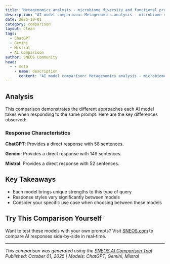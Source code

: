 ```yaml
---
title: "Metagenomics analysis - microbiome diversity and functional profiling"
description: "AI model comparison: Metagenomics analysis - microbiome diversity and functional profiling..."
date: 2025-10-01
category: comparison
layout: Clean
tags:
  - ChatGPT
  - Gemini
  - Mistral
  - AI Comparison
author: SNEOS Community
head:
  - - meta
    - name: description
      content: "AI model comparison: Metagenomics analysis - microbiome diversity and functional profiling..."
---
```


<ChatComparison
  title="Metagenomics analysis - microbiome diversity and functional profiling"
  prompt="Metagenomics analysis - microbiome diversity and functional profiling"
  :responses='{"ChatGPT": "Certainly! Here\u0027s an overview and guide on **metagenomics analysis** focusing on **microbiome diversity** and **functional profiling**:\n\n---\n\n## Metagenomics Analysis: Microbiome Diversity and Functional Profiling\n\n### What is Metagenomics?\nMetagenomics is the study of genetic material recovered directly from environmental samples. Unlike traditional microbiology, which relies on culturing organisms, metagenomics allows the analysis of all microorganisms, including those that are unculturable.\n\n---\n\n### Goals of Metagenomics Analysis\n1. **Microbiome Diversity Analysis**\n - Identify and quantify microbial taxa within the community.\n - Assess species richness and evenness.\n - Understand microbial population structure and dynamics.\n \n2. **Functional Profiling**\n - Infer the potential metabolic pathways and functions encoded by the microbiome.\n - Discover genes related to antibiotic resistance, virulence, metabolism, etc.\n - Understand the ecological roles of the microbiota.\n\n---\n\n### Workflow for Metagenomics Analysis\n\n#### 1. Sample Collection \u0026 DNA Extraction\n- Collect samples (e.g., gut, soil, water, skin).\n- Extract high-quality DNA, minimizing contamination.\n\n#### 2. Sequencing\n- **Shotgun metagenomics**: Random sequencing of all DNA fragments.\n- **16S rRNA sequencing**: Targeted sequencing for taxonomic profiling (less functional info).\n\n#### 3. Quality Control\n- Remove low-quality reads, adapters, and contaminants using tools such as **FastQC** and **Trimmomatic**.\n\n#### 4. Microbiome Diversity Analysis\n\n**A. Taxonomic Profiling**\n- **16S rRNA amplicon data**:\n - Use tools like **QIIME2**, **Mothur**, or **DADA2**.\n - Assign taxonomy using reference databases (e.g., SILVA, Greengenes).\n- **Shotgun data**:\n - Use aligners and classifiers such as **Kraken2**, **MetaPhlAn**, **Centrifuge**, or **Kaiju**.\n \n**B. Diversity Metrics**\n- **Alpha diversity** (within-sample diversity):\n - Species richness (Chao1, Observed OTUs)\n - Evenness and diversity indices (Shannon, Simpson)\n- **Beta diversity** (between-sample diversity):\n - Bray-Curtis dissimilarity, UniFrac (phylogenetic)\n - Visualize with ordination plots like PCoA, NMDS.\n\n---\n\n#### 5. Functional Profiling\n\n**A. Gene Prediction \u0026 Annotation**\n- Assemble reads into contigs using assemblers like **MEGAHIT** or **SPAdes** (optional, for better functional annotation).\n- Predict genes using tools such as **Prodigal**.\n- Annotate genes against functional databases:\n - KEGG (Kyoto Encyclopedia of Genes and Genomes)\n - COG (Clusters of Orthologous Groups)\n - eggNOG\n - Pfam (protein families)\n - SEED subsystems\n\n**B. Functional Profiling Tools**\n- **HUMAnN3 (The HMP Unified Metabolic Analysis Network)**\n - Maps metagenomic reads to functionally annotated pangenomes.\n - Provides pathway abundance and coverage.\n- **PICRUSt2** (for 16S data)\n - Predicts functional profiles from 16S rRNA data based on gene content inference.\n\n**C. Antibiotic Resistance \u0026 Virulence Factors**\n- Use specific databases/tools like **CARD**, **ResFinder**, **VFDB**.\n\n---\n\n### Commonly Used Software and Databases\n| Function | Tools/Databases |\n|---------------------------------|------------------------------------|\n| Quality control | FastQC, Trimmomatic |\n| Taxonomic classification | QIIME2, MetaPhlAn, Kraken2 |\n| Gene prediction | Prodigal |\n| Functional annotation | HUMAnN3, PICRUSt2, KEGG, eggNOG |\n| Diversity analysis | QIIME2, vegan (R package), phyloseq |\n| Assembly | MEGAHIT, SPAdes |\n\n---\n\n### Example Commands Snippet (Using HUMAnN3)\n\n\u0060\u0060\u0060bash\n# Quality filter reads (assume done)\n\n# Run HUMAnN3 on shotgun metagenomic reads\nhumann --input sample.fastq.gz --output humann_out/\n\n# Combine outputs and normalize\nhumann_join_tables --input humann_out/ --output merged_pathabundance.tsv --file_name pathabundance\n\n# Visualize pathway abundances or functions\n\u0060\u0060\u0060\n\n---\n\n### Interpretation\n\n- **Alpha diversity** results can indicate richness and evenness changes related to disease, diet, or environment.\n- **Beta diversity** helps identify clustering of microbial communities by condition or sample type.\n- **Functional profiles** reveal metabolic potential and can associate functions to microbial shifts.\n \n---\n\n### Summary\n\n1. **Metagenomics** enables characterization of microbiome taxonomic and functional composition.\n2. **Microbiome diversity** analysis quantifies and compares microbial populations.\n3. **Functional profiling** infers community metabolic potential and gene function.\n4. Use **appropriate sequencing**, **QC**, **classification**, and **annotation** tools.\n5. Results provide insights into microbial ecology, health, and disease mechanisms.\n\n---\n\nIf you want, I can help you with more specific pipelines, tool installation, or analysis of your own data!", "Gemini": "Okay, let\u0027s break down metagenomics analysis for microbiome diversity and functional profiling. This is a powerful approach to understanding the collective genomes of microorganisms in a sample, revealing both *who* is there (diversity) and *what* they are doing (function).\n\n**1. What is Metagenomics?**\n\nMetagenomics (also known as environmental genomics, community genomics, or ecological genomics) is the study of the genetic material recovered directly from environmental samples. Instead of isolating and culturing individual microbial species, it analyzes the combined DNA (or sometimes RNA) of all microorganisms in a sample. This is especially useful because many microorganisms are difficult or impossible to culture in a lab.\n\n**2. Why is it Important?**\n\n* **Uncovers Hidden Diversity:** Identifies microorganisms that can\u0027t be cultured, revealing a more complete picture of the microbial community.\n* **Understands Community Function:** Determines the metabolic potential and activities of the microbiome, linking them to ecosystem processes or host health.\n* **Discovery of Novel Genes/Biomolecules:** Identifies new enzymes, antibiotics, and other bioactive compounds.\n* **Clinical Applications:** Understanding how the microbiome influences health and disease (e.g., gut microbiome in inflammatory bowel disease).\n* **Environmental Applications:** Studying microbial roles in biogeochemical cycles, bioremediation, and response to pollution.\n\n**3. The Metagenomics Workflow: A Step-by-Step Guide**\n\nHere\u0027s a typical metagenomics workflow, with explanations for each step:\n\n**A. Sample Collection \u0026 Preparation:**\n\n* **Sample Type:** This depends entirely on the research question. Common examples include:\n * Soil\n * Water (freshwater, seawater, wastewater)\n * Sediment\n * Feces\n * Saliva\n * Skin swabs\n * Biopsies\n * Air samples\n* **Sampling Strategy:** Crucial for obtaining representative data. Consider factors like:\n * Replicates: Multiple samples to account for variation.\n * Spatial Distribution: Sampling across a relevant area.\n * Temporal Dynamics: Sampling at different time points.\n * Controls: Negative controls to detect contamination.\n* **Sample Processing:**\n * Filtration (for liquids): Removing larger particles.\n * Homogenization: Ensuring a uniform sample.\n * Storage: Proper storage to prevent DNA degradation (e.g., freezing at -80\u00B0C).\n\n**B. DNA/RNA Extraction:**\n\n* **Goal:** To isolate high-quality nucleic acids (DNA is most common, RNA is used for metatranscriptomics, which focuses on gene expression).\n* **Methods:**\n * **Mechanical Lysis:** Bead beating, sonication (breaking open cells).\n * **Chemical Lysis:** Using detergents and enzymes to disrupt cell membranes.\n * **Column-Based Purification:** Binding DNA/RNA to a column and washing away contaminants.\n * **Commercial Kits:** Often preferred for their ease of use and reproducibility. Choose a kit optimized for your sample type.\n* **Quality Control:**\n * **DNA/RNA Quantification:** Measuring the concentration using spectrophotometry (e.g., NanoDrop) or fluorometry (e.g., Qubit).\n * **DNA/RNA Integrity:** Assessing the size and fragmentation of the DNA/RNA using gel electrophoresis or bioanalyzers.\n\n**C. Library Preparation:**\n\n* **Goal:** To prepare the DNA for sequencing on a specific platform. This involves several steps:\n * **Fragmentation:** Breaking the DNA into smaller, manageable fragments (if necessary). This can be done enzymatically or mechanically.\n * **End Repair:** Making the ends of the DNA fragments blunt and compatible with adapter ligation.\n * **Adapter Ligation:** Attaching short DNA sequences (adapters) to the ends of the fragments. These adapters are essential for binding to the sequencing flow cell and for PCR amplification.\n * **Size Selection (Optional):** Selecting fragments of a specific size range to improve sequencing efficiency.\n * **PCR Amplification (Optional):** Amplifying the DNA library to increase the amount of DNA for sequencing. This can introduce bias, so it\u0027s often minimized or avoided when possible.\n* **Library QC:** Verifying the size distribution and concentration of the library using bioanalyzers or qPCR.\n\n**D. DNA Sequencing:**\n\n* **Platform Choice:**\n * **Short-Read Sequencing (e.g., Illumina):** High accuracy, high throughput, lower cost. Good for diversity analysis and quantifying relative abundance. Challenging for *de novo* assembly of complete genomes.\n * **Long-Read Sequencing (e.g., PacBio, Oxford Nanopore):** Longer reads, lower accuracy (but improving). Better for *de novo* assembly, resolving complex regions, and identifying structural variants. More expensive than short-read sequencing.\n* **Sequencing Depth:** The number of reads obtained per sample. Higher depth generally improves the accuracy of the analysis but also increases the cost. The required depth depends on the complexity of the sample and the research question.\n* **Single-end vs. Paired-end Sequencing:** Paired-end sequencing provides reads from both ends of a DNA fragment, which can improve read mapping and assembly.\n\n**E. Bioinformatics Analysis:**\n\nThis is the most computationally intensive and arguably the most critical step.\n\n1. **Quality Control and Read Filtering:**\n * **Adapter Removal:** Removing adapter sequences from the reads.\n * **Quality Filtering:** Removing low-quality reads or trimming low-quality bases from the ends of reads. Tools: Trimmomatic, Cutadapt, Sickle.\n\n2. **Read Mapping (Read-based analysis) vs. Assembly (Contig-based analysis):**\n * **Read Mapping (for diversity, abundance, and some functional analyses):** Aligning the reads to a reference database of known genomes or genes.\n * **Pros:** Faster, less computationally demanding. Good for relative abundance quantification.\n * **Cons:** Relies on existing databases; cannot detect novel organisms or genes that are not in the database. Can be biased towards well-characterized organisms.\n * **Tools:** Bowtie2, BWA, Kraken2 (for taxonomic classification).\n * **Assembly (for functional analysis and novel gene discovery):** Assembling the reads *de novo* into longer contiguous sequences (contigs). These contigs represent fragments of microbial genomes.\n * **Pros:** Can identify novel organisms and genes.\n * **Cons:** Computationally intensive, requires high-quality data. Can be challenging for complex communities. Can result in fragmented assemblies.\n * **Tools:** MetaSPAdes, MEGAHIT, IDBA-UD.\n * **Binning (Optional):** Grouping contigs into metagenome-assembled genomes (MAGs) based on sequence composition, coverage, and taxonomic information. This allows for the reconstruction of near-complete genomes from the metagenome. Tools: MetaBAT, MaxBin, CONCOCT.\n\n3. **Taxonomic Profiling (Diversity Analysis):**\n * **Goal:** To identify and quantify the different microorganisms present in the sample.\n * **Methods:**\n * **Read-based Taxonomic Classification:** Using tools like Kraken2 to assign taxonomic labels to individual reads based on their similarity to known sequences in a database.\n * **Assembly-based Taxonomic Classification:** Using tools like MetaPhlAn to identify marker genes in the assembled contigs and use these to estimate the relative abundance of different taxa. Can also use tools like CheckM to assess the completeness and contamination of MAGs to obtain more accurate taxonomic assignments.\n * **Output:** A table showing the relative abundance of different taxa (e.g., phyla, classes, genera, species).\n\n4. **Functional Profiling:**\n * **Goal:** To identify the metabolic potential and activities of the microbial community.\n * **Methods:**\n * **Gene Prediction:** Identifying genes within the assembled contigs or reads (if assembly is not performed). Tools: Prodigal, MetaGeneMark.\n * **Functional Annotation:** Assigning functions to the predicted genes by comparing them to databases of known protein sequences (e.g., KEGG, eggNOG, UniProt). Tools: BLAST, HMMER.\n * **Pathway Analysis:** Identifying metabolic pathways that are enriched in the microbiome. Tools: HUMAnN2.\n * **Output:** A table showing the abundance of different genes, metabolic pathways, or functional categories.\n\n5. **Statistical Analysis and Visualization:**\n * **Diversity Metrics:** Calculating alpha diversity (diversity within a sample) and beta diversity (diversity between samples).\n * **Alpha Diversity:**\n * **Observed Species:** The number of unique taxa detected in a sample.\n * **Shannon Diversity Index:** Measures the diversity based on both the number of taxa and their relative abundance.\n * **Chao1 Estimator:** Estimates the total number of species in a sample, including those that were not observed.\n * **Beta Diversity:**\n * **Bray-Curtis Dissimilarity:** Measures the dissimilarity in community composition between two samples based on the abundance of taxa.\n * **UniFrac Distance:** Takes into account the phylogenetic relationships between taxa when calculating the dissimilarity between communities.\n * **Statistical Tests:** Performing statistical tests to compare the diversity and functional profiles of different samples. Examples: ANOVA, t-tests, PERMANOVA.\n * **Visualization:** Creating graphs and figures to visualize the results. Examples: bar plots, heatmaps, principal coordinate analysis (PCoA) plots, network diagrams. Tools: R (vegan, phyloseq), Python (scikit-bio), MetaboAnalyst.\n\n**4. Key Considerations and Challenges:**\n\n* **DNA Extraction Bias:** Different extraction methods can preferentially extract DNA from certain types of microorganisms, leading to biased results.\n* **PCR Bias:** PCR amplification can introduce bias due to differences in primer binding efficiency. This is less of a concern with PCR-free library preparation methods.\n* **Sequencing Errors:** Sequencing errors can lead to inaccurate taxonomic and functional assignments.\n* **Database Limitations:** The accuracy of taxonomic and functional profiling depends on the completeness and accuracy of the reference databases.\n* **Computational Resources:** Metagenomics analysis requires significant computational resources, including high-performance computers and large amounts of storage space.\n* **Data Interpretation:** Interpreting the results of metagenomics analysis can be challenging, requiring expertise in microbiology, genomics, and bioinformatics.\n* **Contamination:** Introducing foreign DNA can lead to false positives. Using proper laboratory techniques and controls is critical.\n* **\u0022Dark Matter\u0022 of the Genome:** Many genes have unknown functions, making it difficult to fully understand the metabolic potential of the microbiome.\n\n**5. Tools and Resources:**\n\nThis is just a partial list. The best tools depend on your specific research question and experience.\n\n* **Sequencing Platforms:** Illumina, PacBio, Oxford Nanopore\n* **DNA Extraction Kits:** Qiagen, MoBio, Zymo Research\n* **Bioinformatics Tools:**\n * **Quality Control:** Trimmomatic, Cutadapt\n * **Read Mapping:** Bowtie2, BWA, Kraken2\n * **Assembly:** MetaSPAdes, MEGAHIT\n * **Gene Prediction:** Prodigal, MetaGeneMark\n * **Functional Annotation:** BLAST, HMMER, eggNOG-mapper\n * **Metabolic Pathway Analysis:** HUMAnN2\n * **Statistical Analysis and Visualization:** R (vegan, phyloseq), Python (scikit-bio), MetaboAnalyst\n* **Databases:**\n * **NCBI (National Center for Biotechnology Information):** GenBank, RefSeq\n * **EMBL-EBI (European Molecular Biology Laboratory - European Bioinformatics Institute):** ENA (European Nucleotide Archive)\n * **KEGG (Kyoto Encyclopedia of Genes and Genomes)**\n * **eggNOG (Evolutionary Genealogy of Genes: Non-supervised Orthologous Groups)**\n * **UniProt (Universal Protein Resource)**\n * **GTDB (Genome Taxonomy Database)**\n* **Online Resources:**\n * **MG-RAST (Metagenomics Rapid Annotation using Subsystem Technology)**\n * **Galaxy (open source, web-based platform for data intensive biomedical research)**\n\n**6. Example Applications**\n\n* **Human Gut Microbiome Research:** Understanding the role of the gut microbiome in health and disease, such as obesity, diabetes, and inflammatory bowel disease. This might involve comparing the diversity and functional potential of the gut microbiome in healthy individuals versus those with a specific disease.\n* **Environmental Microbiology:** Studying the microbial communities involved in biogeochemical cycles, bioremediation, and the response to pollution. For example, analyzing the metagenome of a soil sample contaminated with heavy metals to identify microorganisms capable of degrading the pollutants.\n* **Agricultural Microbiology:** Analyzing the microbiome of plant roots to identify beneficial microorganisms that promote plant growth or protect against disease.\n* **Biotechnology:** Discovering novel enzymes or biosynthetic pathways for industrial applications.\n* **Wastewater Treatment:** Studying the microbial communities involved in wastewater treatment processes to optimize treatment efficiency.\n\n**In summary:** Metagenomics offers a comprehensive approach to explore microbial communities, revealing their diversity and functional roles. While challenging, it\u0027s a powerful tool for advancing our understanding of microbial life in various environments. By carefully considering the experimental design, bioinformatics analysis, and potential biases, researchers can gain valuable insights into the complex interactions between microorganisms and their environment.\n", "Mistral": "Metagenomics analysis is a powerful approach for studying microbial communities, including their diversity and functional profiles. This method involves the direct extraction and sequencing of DNA from environmental samples, allowing researchers to identify and characterize the microbial species present, as well as their potential functions. Here\u2019s an overview of the key steps and considerations in metagenomics analysis for microbiome diversity and functional profiling:\n\n### Steps in Metagenomics Analysis\n\n1. **Sample Collection and Preparation**:\n - **Environmental Sampling**: Collect samples from the environment of interest (e.g., soil, water, human gut).\n - **DNA Extraction**: Extract total DNA from the samples using appropriate methods to ensure high-quality DNA.\n\n2. **Sequencing**:\n - **Shotgun Metagenomics**: Sequence the entire genomic DNA from the sample using high-throughput sequencing technologies (e.g., Illumina, PacBio).\n - **Amplicon Sequencing**: For targeted analysis, sequence specific marker genes (e.g., 16S rRNA for bacteria, 18S rRNA for eukaryotes, ITS for fungi).\n\n3. **Data Processing**:\n - **Quality Control**: Filter and trim raw sequencing reads to remove low-quality sequences and contaminants.\n - **Assembly**: Assemble short reads into longer contigs or scaffolds to reconstruct genomes.\n - **Binning**: Group contigs into metagenome-assembled genomes (MAGs) to represent individual microbial genomes.\n\n4. **Taxonomic Profiling**:\n - **Marker Gene Analysis**: Use marker genes to identify and quantify microbial taxa.\n - **Metagenomic Classification**: Use tools like Kraken, MetaPhlAn, or Kaiju to classify reads or contigs into taxonomic groups.\n\n5. **Functional Profiling**:\n - **Gene Annotation**: Annotate genes using databases like KEGG, COG, or Pfam.\n - **Pathway Analysis**: Identify metabolic pathways and functional categories using tools like HUMAnN or MetaCyc.\n - **Functional Gene Abundance**: Quantify the abundance of functional genes and pathways.\n\n6. **Diversity Analysis**:\n - **Alpha Diversity**: Measure within-sample diversity using metrics like Shannon index, Simpson index, or species richness.\n - **Beta Diversity**: Measure between-sample diversity using metrics like Bray-Curtis dissimilarity or UniFrac distances.\n - **Community Composition**: Analyze the relative abundance of different taxa and their distribution across samples.\n\n7. **Statistical Analysis**:\n - **Differential Abundance**: Identify taxa or functional genes that are differentially abundant between conditions or groups.\n - **Correlation Analysis**: Examine correlations between microbial taxa, functional genes, and environmental or clinical variables.\n - **Network Analysis**: Construct co-occurrence networks to understand microbial interactions.\n\n### Tools and Software\n\n- **Sequencing Platforms**: Illumina, PacBio, Oxford Nanopore.\n- **Quality Control**: FastQC, Trimmomatic.\n- **Assembly**: SPAdes, MEGAHIT.\n- **Binning**: MetaBAT, CONCOCT.\n- **Taxonomic Classification**: Kraken, MetaPhlAn, Kaiju.\n- **Functional Annotation**: Prokka, HUMAnN, MetaCyc.\n- **Diversity Analysis**: QIIME, Mothur, Phyloseq.\n- **Statistical Analysis**: R, Python, DESeq2, LEfSe.\n\n### Applications\n\n- **Environmental Microbiology**: Understanding microbial communities in soil, water, and air.\n- **Human Microbiome**: Studying the role of microbiota in health and disease.\n- **Agriculture**: Improving crop yields and soil health.\n- **Biotechnology**: Discovering novel enzymes and bioproducts.\n- **Ecology**: Investigating microbial ecology and biogeochemical cycles.\n\n### Challenges\n\n- **Data Complexity**: Large datasets require significant computational resources.\n- **Annotation Accuracy**: Accurate annotation of genes and pathways can be challenging.\n- **Sample Variability**: High variability between samples can complicate analysis.\n- **Contamination**: Contamination from reagents or the environment can affect results.\n\nMetagenomics analysis provides a comprehensive view of microbial communities, enabling researchers to explore microbial diversity and functional potential in various environments. By integrating taxonomic and functional profiling, metagenomics offers insights into the ecological roles and interactions of microorganisms, contributing to a deeper understanding of microbial ecosystems."}' 
  published-date="10:53"
/>

## Analysis

This comparison demonstrates the different approaches each AI model takes when responding to the same prompt. Here are the key differences observed:

### Response Characteristics

**ChatGPT**: Provides a direct response with 58 sentences. 

**Gemini**: Provides a direct response with 149 sentences. 

**Mistral**: Provides a direct response with 52 sentences. 

## Key Takeaways

- Each model brings unique strengths to this type of query
- Response styles vary significantly between models
- Consider your specific use case when choosing between these models

## Try This Comparison Yourself

Want to test these models with your own prompts? Visit [SNEOS.com](https://sneos.com) to compare AI responses side-by-side in real-time.

---

*This comparison was generated using the [SNEOS AI Comparison Tool](https://sneos.com)*
*Published: October 01, 2025 | Models: ChatGPT, Gemini, Mistral*
